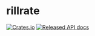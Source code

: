 # rillrate

[![Crates.io][crates-badge]][crates-url]
[![Released API docs][docs-badge]][docs-url]

[crates-badge]: https://img.shields.io/crates/v/rillrate.svg
[crates-url]: https://crates.io/crates/rillrate
[docs-badge]: https://docs.rs/rillrate/badge.svg
[docs-url]: https://docs.rs/rillrate

